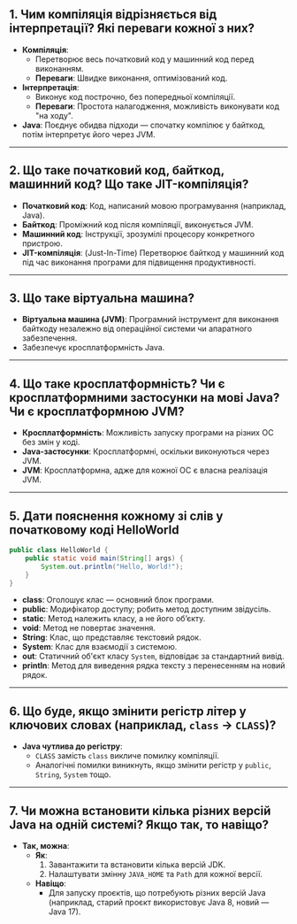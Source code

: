 ## 1. Чим компіляція відрізняється від інтерпретації? Які переваги кожної з них?
- **Компіляція**:
  - Перетворює весь початковий код у машинний код перед виконанням.
  - **Переваги**: Швидке виконання, оптимізований код.
- **Інтерпретація**:
  - Виконує код построчно, без попередньої компіляції.
  - **Переваги**: Простота налагодження, можливість виконувати код "на ходу".
- **Java**: Поєднує обидва підходи — спочатку компілює у байткод, потім інтерпретує його через JVM.

---

## 2. Що таке початковий код, байткод, машинний код? Що таке JIT-компіляція?
- **Початковий код**: Код, написаний мовою програмування (наприклад, Java).
- **Байткод**: Проміжний код після компіляції, виконується JVM.
- **Машинний код**: Інструкції, зрозумілі процесору конкретного пристрою.
- **JIT-компіляція**: (Just-In-Time) Перетворює байткод у машинний код під час виконання програми для підвищення продуктивності.

---

## 3. Що таке віртуальна машина?
- **Віртуальна машина (JVM)**: Програмний інструмент для виконання байткоду незалежно від операційної системи чи апаратного забезпечення.
- Забезпечує кросплатформність Java.

---

## 4. Що таке кросплатформність? Чи є кросплатформними застосунки на мові Java? Чи є кросплатформною JVM?
- **Кросплатформність**: Можливість запуску програми на різних ОС без змін у коді.
- **Java-застосунки**: Кросплатформні, оскільки виконуються через JVM.
- **JVM**: Кросплатформна, адже для кожної ОС є власна реалізація JVM.

---

## 5. Дати пояснення кожному зі слів у початковому коді HelloWorld
```java
public class HelloWorld {
    public static void main(String[] args) {
        System.out.println("Hello, World!");
    }
}
```
- **class**: Оголошує клас — основний блок програми.
- **public**: Модифікатор доступу; робить метод доступним звідусіль.
- **static**: Метод належить класу, а не його об’єкту.
- **void**: Метод не повертає значення.
- **String**: Клас, що представляє текстовий рядок.
- **System**: Клас для взаємодії з системою.
- **out**: Статичний об'єкт класу `System`, відповідає за стандартний вивід.
- **println**: Метод для виведення рядка тексту з перенесенням на новий рядок.

---

## 6. Що буде, якщо змінити регістр літер у ключових словах (наприклад, `class` → `CLASS`)?
- **Java чутлива до регістру**:
  - `CLASS` замість `class` викличе помилку компіляції.
  - Аналогічні помилки виникнуть, якщо змінити регістр у `public`, `String`, `System` тощо.

---

## 7. Чи можна встановити кілька різних версій Java на одній системі? Якщо так, то навіщо?
- **Так, можна**:
  - **Як**:
    1. Завантажити та встановити кілька версій JDK.
    2. Налаштувати змінну `JAVA_HOME` та `Path` для кожної версії.
  - **Навіщо**:
    - Для запуску проєктів, що потребують різних версій Java (наприклад, старий проєкт використовує Java 8, новий — Java 17).
